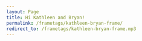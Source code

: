 ```yaml
---
layout: Page
title: Hi Kathleen and Bryan!
permalink: /frametags/kathleen-bryan-frame/
redirect_to: /frametags/kathleen-bryan-frame.mp3
---
```

